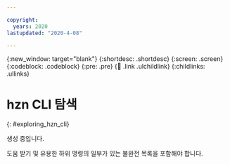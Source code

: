 ```yaml
---

copyright:
  years: 2020
lastupdated: "2020-4-08"

---
```


{:new_window: target="blank"}
{:shortdesc: .shortdesc}
{:screen: .screen}
{:codeblock: .codeblock}
{:pre: .pre}
{:child: .link .ulchildlink}
{:childlinks: .ullinks}

# hzn CLI 탐색
{: #exploring_hzn_cli}

생성 중입니다.

도움 받기 및 유용한 하위 명령의 일부가 있는 불완전 목록을 포함해야 합니다.
